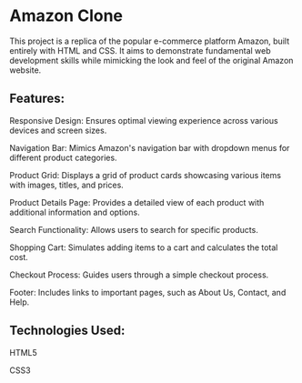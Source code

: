 # Amazon Clone
This project is a replica of the popular e-commerce platform Amazon, built entirely with HTML and CSS. It aims to demonstrate fundamental web development skills while mimicking the look and feel of the original Amazon website.

## Features:
Responsive Design: Ensures optimal viewing experience across various devices and screen sizes.

Navigation Bar: Mimics Amazon's navigation bar with dropdown menus for different product categories.

Product Grid: Displays a grid of product cards showcasing various items with images, titles, and prices.

Product Details Page: Provides a detailed view of each product with additional information and options.

Search Functionality: Allows users to search for specific products.

Shopping Cart: Simulates adding items to a cart and calculates the total cost.

Checkout Process: Guides users through a simple checkout process.

Footer: Includes links to important pages, such as About Us, Contact, and Help.

## Technologies Used:
HTML5 

CSS3
